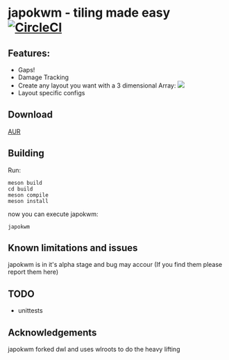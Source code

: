 # japokwm - tiling made easy [![CircleCI](https://github.com/werererer/japokwm/actions/workflows/Test.yml/badge.svg)](https://github.com/werererer/japokwm/actions/workflows/Test.yml)
## Features:
- Gaps!
- Damage Tracking
- Create any layout you want with a 3 dimensional Array:
![](edit_layout.gif)
- Layout specific configs

## Download
  [AUR](https://aur.archlinux.org/packages/japokwm-git)

## Building
Run:
```
meson build
cd build
meson compile
meson install
```
now you can execute japokwm:
```
japokwm
```

## Known limitations and issues
japokwm is in it's alpha stage and bug may accour (If you find them please report them here)

## TODO
- unittests

## Acknowledgements
japokwm forked dwl and uses wlroots to do the heavy lifting
